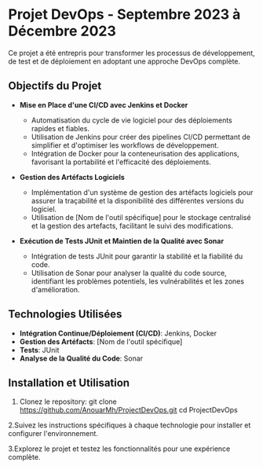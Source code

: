 # Projet DevOps - Septembre 2023 à Décembre 2023

Ce projet a été entrepris pour transformer les processus de développement, de test et de déploiement en adoptant une approche DevOps complète.

## Objectifs du Projet

- **Mise en Place d'une CI/CD avec Jenkins et Docker**
  - Automatisation du cycle de vie logiciel pour des déploiements rapides et fiables.
  - Utilisation de Jenkins pour créer des pipelines CI/CD permettant de simplifier et d'optimiser les workflows de développement.
  - Intégration de Docker pour la conteneurisation des applications, favorisant la portabilité et l'efficacité des déploiements.

- **Gestion des Artéfacts Logiciels**
  - Implémentation d'un système de gestion des artéfacts logiciels pour assurer la traçabilité et la disponibilité des différentes versions du logiciel.
  - Utilisation de [Nom de l'outil spécifique] pour le stockage centralisé et la gestion des artefacts, facilitant le suivi des modifications.

- **Exécution de Tests JUnit et Maintien de la Qualité avec Sonar**
  - Intégration de tests JUnit pour garantir la stabilité et la fiabilité du code.
  - Utilisation de Sonar pour analyser la qualité du code source, identifiant les problèmes potentiels, les vulnérabilités et les zones d'amélioration.

## Technologies Utilisées

- **Intégration Continue/Déploiement (CI/CD)**: Jenkins, Docker
- **Gestion des Artéfacts**: [Nom de l'outil spécifique]
- **Tests**: JUnit
- **Analyse de la Qualité du Code**: Sonar

## Installation et Utilisation

1. Clonez le repository:
git clone https://github.com/AnouarMh/ProjectDevOps.git
cd ProjectDevOps

2.Suivez les instructions spécifiques à chaque technologie pour installer et configurer l'environnement.

3.Explorez le projet et testez les fonctionnalités pour une expérience complète.


